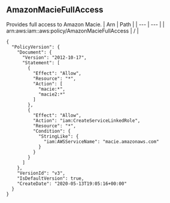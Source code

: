 
## AmazonMacieFullAccess
Provides full access to Amazon Macie.
| Arn | Path |
| --- | --- |
| arn:aws:iam::aws:policy/AmazonMacieFullAccess | / |
```
{
  "PolicyVersion": {
    "Document": {
      "Version": "2012-10-17",
      "Statement": [
        {
          "Effect": "Allow",
          "Resource": "*",
          "Action": [
            "macie:*",
            "macie2:*"
          ]
        },
        {
          "Effect": "Allow",
          "Action": "iam:CreateServiceLinkedRole",
          "Resource": "*",
          "Condition": {
            "StringLike": {
              "iam:AWSServiceName": "macie.amazonaws.com"
            }
          }
        }
      ]
    },
    "VersionId": "v3",
    "IsDefaultVersion": true,
    "CreateDate": "2020-05-13T19:05:16+00:00"
  }
}
```
